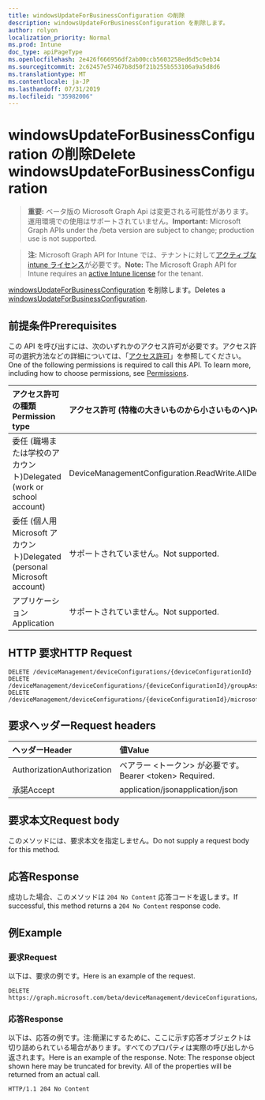 ```yaml
---
title: windowsUpdateForBusinessConfiguration の削除
description: windowsUpdateForBusinessConfiguration を削除します。
author: rolyon
localization_priority: Normal
ms.prod: Intune
doc_type: apiPageType
ms.openlocfilehash: 2e426f666956df2ab00ccb5603258ed6d5c0eb34
ms.sourcegitcommit: 2c62457e57467b8d50f21b255b553106a9a5d8d6
ms.translationtype: MT
ms.contentlocale: ja-JP
ms.lasthandoff: 07/31/2019
ms.locfileid: "35982006"
---
```

# <a name="delete-windowsupdateforbusinessconfiguration"></a><span data-ttu-id="672e0-103">windowsUpdateForBusinessConfiguration の削除</span><span class="sxs-lookup"><span data-stu-id="672e0-103">Delete windowsUpdateForBusinessConfiguration</span></span>

> <span data-ttu-id="672e0-104">**重要:** ベータ版の Microsoft Graph Api は変更される可能性があります。運用環境での使用はサポートされていません。</span><span class="sxs-lookup"><span data-stu-id="672e0-104">**Important:** Microsoft Graph APIs under the /beta version are subject to change; production use is not supported.</span></span>

> <span data-ttu-id="672e0-105">**注:** Microsoft Graph API for Intune では、テナントに対して[アクティブな intune ライセンス](https://go.microsoft.com/fwlink/?linkid=839381)が必要です。</span><span class="sxs-lookup"><span data-stu-id="672e0-105">**Note:** The Microsoft Graph API for Intune requires an [active Intune license](https://go.microsoft.com/fwlink/?linkid=839381) for the tenant.</span></span>

<span data-ttu-id="672e0-106">[windowsUpdateForBusinessConfiguration](../resources/intune-deviceconfig-windowsupdateforbusinessconfiguration.md) を削除します。</span><span class="sxs-lookup"><span data-stu-id="672e0-106">Deletes a [windowsUpdateForBusinessConfiguration](../resources/intune-deviceconfig-windowsupdateforbusinessconfiguration.md).</span></span>

## <a name="prerequisites"></a><span data-ttu-id="672e0-107">前提条件</span><span class="sxs-lookup"><span data-stu-id="672e0-107">Prerequisites</span></span>
<span data-ttu-id="672e0-p101">この API を呼び出すには、次のいずれかのアクセス許可が必要です。アクセス許可の選択方法などの詳細については、「[アクセス許可](/graph/permissions-reference)」を参照してください。</span><span class="sxs-lookup"><span data-stu-id="672e0-p101">One of the following permissions is required to call this API. To learn more, including how to choose permissions, see [Permissions](/graph/permissions-reference).</span></span>

|<span data-ttu-id="672e0-110">アクセス許可の種類</span><span class="sxs-lookup"><span data-stu-id="672e0-110">Permission type</span></span>|<span data-ttu-id="672e0-111">アクセス許可 (特権の大きいものから小さいものへ)</span><span class="sxs-lookup"><span data-stu-id="672e0-111">Permissions (from most to least privileged)</span></span>|
|:---|:---|
|<span data-ttu-id="672e0-112">委任 (職場または学校のアカウント)</span><span class="sxs-lookup"><span data-stu-id="672e0-112">Delegated (work or school account)</span></span>|<span data-ttu-id="672e0-113">DeviceManagementConfiguration.ReadWrite.All</span><span class="sxs-lookup"><span data-stu-id="672e0-113">DeviceManagementConfiguration.ReadWrite.All</span></span>|
|<span data-ttu-id="672e0-114">委任 (個人用 Microsoft アカウント)</span><span class="sxs-lookup"><span data-stu-id="672e0-114">Delegated (personal Microsoft account)</span></span>|<span data-ttu-id="672e0-115">サポートされていません。</span><span class="sxs-lookup"><span data-stu-id="672e0-115">Not supported.</span></span>|
|<span data-ttu-id="672e0-116">アプリケーション</span><span class="sxs-lookup"><span data-stu-id="672e0-116">Application</span></span>|<span data-ttu-id="672e0-117">サポートされていません。</span><span class="sxs-lookup"><span data-stu-id="672e0-117">Not supported.</span></span>|

## <a name="http-request"></a><span data-ttu-id="672e0-118">HTTP 要求</span><span class="sxs-lookup"><span data-stu-id="672e0-118">HTTP Request</span></span>
<!-- {
  "blockType": "ignored"
}
-->
``` http
DELETE /deviceManagement/deviceConfigurations/{deviceConfigurationId}
DELETE /deviceManagement/deviceConfigurations/{deviceConfigurationId}/groupAssignments/{deviceConfigurationGroupAssignmentId}/deviceConfiguration
DELETE /deviceManagement/deviceConfigurations/{deviceConfigurationId}/microsoft.graph.windowsDomainJoinConfiguration/networkAccessConfigurations/{deviceConfigurationId}
```

## <a name="request-headers"></a><span data-ttu-id="672e0-119">要求ヘッダー</span><span class="sxs-lookup"><span data-stu-id="672e0-119">Request headers</span></span>
|<span data-ttu-id="672e0-120">ヘッダー</span><span class="sxs-lookup"><span data-stu-id="672e0-120">Header</span></span>|<span data-ttu-id="672e0-121">値</span><span class="sxs-lookup"><span data-stu-id="672e0-121">Value</span></span>|
|:---|:---|
|<span data-ttu-id="672e0-122">Authorization</span><span class="sxs-lookup"><span data-stu-id="672e0-122">Authorization</span></span>|<span data-ttu-id="672e0-123">ベアラー &lt;トークン&gt; が必要です。</span><span class="sxs-lookup"><span data-stu-id="672e0-123">Bearer &lt;token&gt; Required.</span></span>|
|<span data-ttu-id="672e0-124">承諾</span><span class="sxs-lookup"><span data-stu-id="672e0-124">Accept</span></span>|<span data-ttu-id="672e0-125">application/json</span><span class="sxs-lookup"><span data-stu-id="672e0-125">application/json</span></span>|

## <a name="request-body"></a><span data-ttu-id="672e0-126">要求本文</span><span class="sxs-lookup"><span data-stu-id="672e0-126">Request body</span></span>
<span data-ttu-id="672e0-127">このメソッドには、要求本文を指定しません。</span><span class="sxs-lookup"><span data-stu-id="672e0-127">Do not supply a request body for this method.</span></span>

## <a name="response"></a><span data-ttu-id="672e0-128">応答</span><span class="sxs-lookup"><span data-stu-id="672e0-128">Response</span></span>
<span data-ttu-id="672e0-129">成功した場合、このメソッドは `204 No Content` 応答コードを返します。</span><span class="sxs-lookup"><span data-stu-id="672e0-129">If successful, this method returns a `204 No Content` response code.</span></span>

## <a name="example"></a><span data-ttu-id="672e0-130">例</span><span class="sxs-lookup"><span data-stu-id="672e0-130">Example</span></span>

### <a name="request"></a><span data-ttu-id="672e0-131">要求</span><span class="sxs-lookup"><span data-stu-id="672e0-131">Request</span></span>
<span data-ttu-id="672e0-132">以下は、要求の例です。</span><span class="sxs-lookup"><span data-stu-id="672e0-132">Here is an example of the request.</span></span>
``` http
DELETE https://graph.microsoft.com/beta/deviceManagement/deviceConfigurations/{deviceConfigurationId}
```

### <a name="response"></a><span data-ttu-id="672e0-133">応答</span><span class="sxs-lookup"><span data-stu-id="672e0-133">Response</span></span>
<span data-ttu-id="672e0-p102">以下は、応答の例です。注:簡潔にするために、ここに示す応答オブジェクトは切り詰められている場合があります。すべてのプロパティは実際の呼び出しから返されます。</span><span class="sxs-lookup"><span data-stu-id="672e0-p102">Here is an example of the response. Note: The response object shown here may be truncated for brevity. All of the properties will be returned from an actual call.</span></span>
``` http
HTTP/1.1 204 No Content
```





